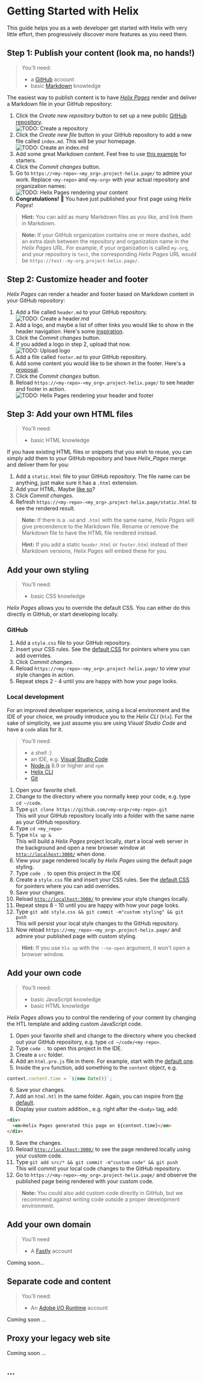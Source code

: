 # Getting Started with Helix

This guide helps you as a web developer get started with Helix with very little effort, then progressively discover more features as you need them.

## Step 1: Publish your content (look ma, no hands!)

> You'll need:
> - a [GitHub](https://github.com/join) account
> - basic [Markdown](https://guides.github.com/features/mastering-markdown/) knowledge

The easiest way to publish content is to have [_Helix Pages_](https://www.project-helix.page/) render and deliver a Markdown file in your GitHub repository:

1. Click the _Create new repository_ button to set up a new public [GitHub repository](https://github.com/new/).
   <br>![](./dummy.png "TODO: Create a repository")
1. Click the _Create new file_ button in your GitHub repository to add a new file called `index.md`. This will be your homepage.
   <br>![](./dummy.png "TODO: Create an index.md")
1. Add some great Markdown content. Feel free to use [this example](https://raw.githubusercontent.com/adobe/helix-example/master/index.md "example index.md") for starters.
1. Click the _Commit changes_ button.
1. Go to `https://<my-repo>-<my_org>.project-helix.page/` to admire your work. Replace `<my-repo>` and `<my-org>` with your actual repository and organization names:
   <br>![](./dummy.png "TODO: Helix Pages rendering your content")
1. **Congratulations!** 🎉 You have just published your first page using _Helix Pages_!

> **Hint:** You can add as many Markdown files as you like, and link them in Markdown.

> **Note:** If your GitHub organization contains one or more dashes, add an extra dash between the repository and organization name in the _Helix Pages_ URL. For example, if your organization is called `my-org`, and your repository is `test`, the corresponding _Helix Pages_ URL would be `https://test--my-org.project-helix.page/`.

## Step 2: Customize header and footer

_Helix Pages_ can render a header and footer based on Markdown content in your GitHub repository:

1. Add a file called `header.md` to your GitHub repository.
   <br>![](./dummy.png "TODO: Create a header.md")
1. Add a logo, and maybe a list of other links you would like to show in the header navigation. Here's some [inspiration](https://raw.githubusercontent.com/adobe/helix-example/master/header.md "example header.md").
1. Click the _Commit changes_ button.
1. If you added a logo in step 2, upload that now.
   <br>![](./dummy.png "TODO: Upload logo")
1. Add a file called `footer.md` to your GitHub repository.
1. Add some content you would like to be shown in the footer. Here's a [proposal](https://raw.githubusercontent.com/adobe/helix-example/master/footer.md "example footer.md").
1. Click the _Commit changes_ button.
1. Reload `https://<my-repo>-<my_org>.project-helix.page/` to see header and footer in action.
   <br>![TODO: Helix Pages rendering your header and footer](./dummy.png)

## Step 3: Add your own HTML files

> You'll need:
> - basic HTML knowledge

If you have existing HTML files or snippets that you wish to reuse, you can simply add them to your GitHub repository and have _Helix_Pages_ merge and deliver them for you:

1. Add a `static.html` file to your GitHub repository. The file name can be anything, just make sure it has a `.html` extension.
1. Add your HTML. Maybe [like so](https://raw.githubusercontent.com/adobe/helix-example/master/htdocs/static.html "example HTML file")?
1. Click _Commit changes_.
1. Refresh `https://<my-repo>-<my_org>.project-helix.page/static.html` to see the rendered result.

> **Note:** If there is a `.md` and `.html` with the same name, _Helix Pages_ will give precendence to the Markdown file. Rename or remove the Markdown file to have the HTML file rendered instead.

> **Hint:** If you add a static `header.html` or `footer.html` instead of their Markdown versions, _Helix Pages_ will embed these for you.

## Add your own styling

> You'll need:
> - basic CSS knowledge

_Helix Pages_ allows you to override the default CSS. You can either do this directly in GitHub, or start developing locally.

### GitHub

1. Add a `style.css` file to your GitHub repository.
1. Insert your CSS rules. See the [default CSS](https://raw.githubusercontent.com/adobe/helix-pages/master/htdocs/style.css "default CSS") for pointers where you can add overrides.
1. Click _Commit changes_.
1. Reload `https://<my-repo>-<my_org>.project-helix.page/` to view your style changes in action.
1. Repeat steps 2 - 4 until you are happy with how your page looks.

### Local development

For an improved developer experience, using a local environment and the IDE of your choice, we proudly introduce you to the _Helix CLI_ (`hlx`). For the sake of simplicity, we just assume you are using _Visual Studio Code_ and have a `code` alias for it.

> You'll need:
> - a shell :)
> - an IDE, e.g. [Visual Studio Code](https://code.visualstudio.com/)
> - [Node.js](https://nodejs.org/en/) 8.9 or higher and `npm`
> - [Helix CLI](https://www.npmjs.com/package/@adobe/helix-cli)
> - [Git](https://git-scm.com/)

1. Open your favorite shell.
1. Change to the directory where you normally keep your code, e.g. type `cd ~/code`.
1. Type `git clone https://github.com/<my-org>/<my-repo>.git`
   <br>This will your GitHub repository locally into a folder with the same name as your GitHub repository.
1. Type `cd <my_repo>`
1. Type `hlx up &`
   <br>This will build a _Helix Pages_ project locally, start a local web server in the background and open a new browser window at [`http://localhost:3000/`](http://localhost:3000/ "your local Helix server") when done.
1. View your page rendered locally by _Helix Pages_ using the default page styling.
1. Type `code .` to open this project in the IDE
1. Create a `style.css` file and insert your CSS rules. See the [default CSS](https://raw.githubusercontent.com/adobe/helix-pages/master/htdocs/style.css "Default CSS") for pointers where you can add overrides.
1. Save your changes.
1. Reload [`http://localhost:3000/`](http://localhost:3000/ "your local Helix server") to preview your style changes locally.
1. Repeat steps 8 - 10 until you are happy with how your page looks.
1. Type `git add style.css && git commit -m"custom styling" && git push`
   <br>This will persist your local style changes to the GitHub repository.
1. Now reload `https://<my_repo>-<my_org>.project-helix.page/` and admire your published page with custom styling. 

> **Hint:** If you use `hlx up` with the `--no-open` argument, it won't open a browser window.

## Add your own code

> You'll need:
> - basic JavaScript knowledge
> - basic HTML knowledge

_Helix Pages_ allows you to control the rendering of your content by changing the HTL template and adding custom JavaScript code.

1. Open your favorite shell and change to the directory where you checked out your GitHub repository, e.g. type `cd ~/code/<my-repo>`.
2. Type `code .` to open this project in the IDE.
3. Create a `src` folder.
4. Add an `html.pre.js` file in there. For example, start with the [default one](https://raw.githubusercontent.com/adobe/helix-pages/master/src/html.pre.js "default html.pre.js").
5. Inside the `pre` function, add something to the `content` object, e.g.
```js
context.content.time = `${new Date()}`;
```
6. Save your changes.
7. Add an `html.htl` in the same folder. Again, you can inspire from [the default](https://raw.githubusercontent.com/adobe/helix-pages/master/src/html.htl "default html.htl").
8. Display your custom addition., e.g. right after the `<body>` tag, add:
```html
<div>
  <em>Helix Pages generated this page on ${content.time}</em>
</div>
```
9. Save the changes.
10. Reload [`http://localhost:3000/`](http://localhost:3000/ "your local Helix server") to see the page rendered locally using your custom code.
11. Type `git add src/* && git commit -m"custom code" && git push`
    <br>This will commit your local code changes to the GitHub repository.
12. Go to `https://<my-repo>-<my_org>.project-helix.page/` and observe the published page being rendered with your custom code. 


> **Note:** You could also add custom code directly in GitHub, but we recommend against writing code outside a proper development environment.

## Add your own domain

> You'll need
> - A [Fastly](https://github.com/adobe/project-helix/blob/master/SERVICES.md#fastly) account

Coming soon...

## Separate code and content

> You'll need:
> - An [Adobe I/O Runtime](https://github.com/adobe/project-helix/blob/master/SERVICES.md#adobe-io-runtime) account

Coming soon ...

## Proxy your legacy web site

Coming soon ...

## ...
